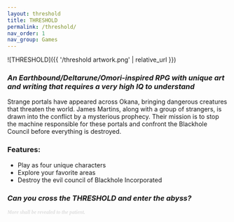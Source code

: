 ```yaml
---
layout: threshold
title: THRESHOLD
permalink: /threshold/
nav_order: 1
nav_group: Games
---
```


<script>
// Pass Jekyll variables to JavaScript
window.SITE_CONFIG = {
    baseUrl: '{{ site.baseurl }}'
};
</script>
<script src="{{ '/scripts/threshold.js' | relative_url }}"></script>

![THRESHOLD]({{ '/threshold artwork.png' | relative_url }})

### *An Earthbound/Deltarune/Omori-inspired RPG with unique art and writing that requires a very high IQ to understand*
Strange portals have appeared across Okana, bringing dangerous creatures that threaten the world. James Martins, along with a group of strangers, is drawn into the conflict by a mysterious prophecy. Their mission is to stop the machine responsible for these portals and confront the Blackhole Council before everything is destroyed.

### Features:
- Play as four unique characters
- Explore your favorite areas
- Destroy the evil council of Blackhole Incorporated

### *Can you cross the THRESHOLD and enter the abyss?*

<small style="color: #666; opacity: 0.2; font-family: 'Dancing Script', cursive; font-weight:700;"><em>More shall be revealed to the patient.</em></small>